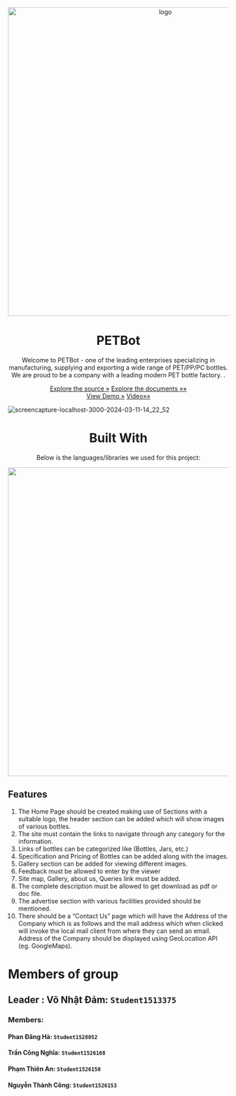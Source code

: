 
<div align="center">
<img width="703" alt="logo" src="https://github.com/12dam12/PETBot/assets/162801115/1da9ee9f-4f6d-4e34-bbf6-3cf1704bad06">
  
</div>
<div align="center">
    <h1> PETBot </h1>
    <p> Welcome to PETBot - one of the leading enterprises specializing in manufacturing, supplying and exporting a wide range of PET/PP/PC bottles. We are proud to be a company with a leading modern PET bottle factory.
.</p>
</div>
<div align="center">
  <a href="https://github.com/12dam12/PETBot">Explore the source »</a>
   <a href="https://github.com/12dam12/PETBot/tree/main/Document"> Explore the documents »»</a>
</div>
<div align="center">
  <a href="https://petbot-group-3.onrender.com">View Demo »</a>
   <a href="https://youtu.be/BREDqdDYGtY?si=wZg65Zh8ja8rxauv">Video»»</a>
</div>
 

 ![screencapture-localhost-3000-2024-03-11-14_22_52](https://github.com/12dam12/PETBot/assets/162801115/09349fb0-786d-49c1-bf5d-56c397df6c37)
<div align="center">
    <h1>Built With</h1>
  <p> Below is the languages/libraries we used for this project:</p>
</div>
<div align="center">
<img width="703" alt="" src="https://github.com/12dam12/PETBot/assets/162801115/7e25e45f-d17c-4e49-bd18-1b886bcd7c40">
</div>

## Features
1.	The Home Page should be created making use of Sections with a suitable logo, the header section can be added which will show images of various bottles.
2.	The site must contain the links to navigate through any category for the information.
3.	Links of bottles can be categorized like (Bottles, Jars, etc.) 
4.	Specification and Pricing of Bottles can be added along with the images.
5.	Gallery section can be added for viewing different images.
6.	Feedback must be allowed to enter by the viewer
7.	Site map, Gallery, about us, Queries link must be added.
8.	The complete description must be allowed to get download as pdf or doc file.
9.	The advertise section with various facilities provided should be mentioned.
10.	There should be a “Contact Us” page which will have the Address of the Company which is as follows and the mail address which when clicked will invoke the local mail client from where they can send an email. Address of the Company should be displayed using GeoLocation API (eg. GoogleMaps).

# Members of group
## Leader : Võ Nhật Đảm: <code>Student1513375</code>

### Members: 
#### Phan Đăng Hà: <code>Student1528052</code>
#### Trần Công Nghĩa: <code>Student1526168</code>
#### Phạm Thiên An: <code>Student1526150</code>
#### Nguyễn Thành Công: <code>Student1526153</code>
  

